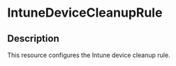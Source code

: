 
# IntuneDeviceCleanupRule

## Description

This resource configures the Intune device cleanup rule.
